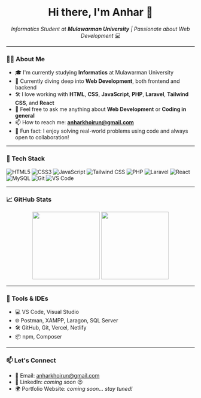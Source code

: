 <h1 align="center">Hi there, I'm Anhar 👋</h1>

<p align="center">
  <em>Informatics Student at <strong>Mulawarman University</strong> | Passionate about Web Development 💻</em>
</p>

---

### 👨‍🎓 About Me

- 🎓 I'm currently studying **Informatics** at Mulawarman University  
- 🌱 Currently diving deep into **Web Development**, both frontend and backend  
- 🛠️ I love working with **HTML**, **CSS**, **JavaScript**, **PHP**, **Laravel**, **Tailwind CSS**, and **React**
- 💬 Feel free to ask me anything about **Web Development** or **Coding in general**
- 📫 How to reach me: **[anharkhoirun@gmail.com](mailto:anharkhoirun@gmail.com)**
- 🎯 Fun fact: I enjoy solving real-world problems using code and always open to collaboration!

---

### 🚀 Tech Stack

![HTML5](https://img.shields.io/badge/-HTML5-E34F26?style=flat&logo=html5&logoColor=white)
![CSS3](https://img.shields.io/badge/-CSS3-1572B6?style=flat&logo=css3)
![JavaScript](https://img.shields.io/badge/-JavaScript-F7DF1E?style=flat&logo=javascript&logoColor=000)
![Tailwind CSS](https://img.shields.io/badge/-Tailwind%20CSS-38B2AC?style=flat&logo=tailwind-css&logoColor=white)
![PHP](https://img.shields.io/badge/-PHP-777BB4?style=flat&logo=php&logoColor=white)
![Laravel](https://img.shields.io/badge/-Laravel-F55247?style=flat&logo=laravel&logoColor=white)
![React](https://img.shields.io/badge/-React-61DAFB?style=flat&logo=react&logoColor=black)
![MySQL](https://img.shields.io/badge/-MySQL-00758F?style=flat&logo=mysql)
![Git](https://img.shields.io/badge/-Git-F05032?style=flat&logo=git&logoColor=white)
![VS Code](https://img.shields.io/badge/-VS%20Code-007ACC?style=flat&logo=visual-studio-code)

---

### 📈 GitHub Stats

<p align="center">
  <img height="180em" src="https://github-readme-stats.vercel.app/api?username=Anhar12&show_icons=true&theme=algolia&include_all_commits=true&count_private=true"/>
  <img height="180em" src="https://github-readme-stats.vercel.app/api/top-langs/?username=Anhar12&layout=compact&langs_count=8&theme=algolia"/>
</p>

---

### 🧰 Tools & IDEs

- 💻 VS Code, Visual Studio 
- 🌐 Postman, XAMPP, Laragon, SQL Server
- 🛠️ GitHub, Git, Vercel, Netlify  
- 📦 npm, Composer  

---

### 📫 Let's Connect

- 📧 Email: [anharkhoirun@gmail.com](mailto:anharkhoirun@gmail.com)
- 💼 LinkedIn: _coming soon_ 😉
- 🌍 Portfolio Website: _coming soon... stay tuned!_
